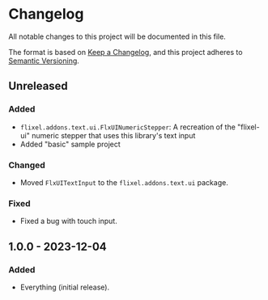 <!-- markdownlint-configure-file {"MD024": {"siblings_only": true}} -->
# Changelog

All notable changes to this project will be documented in this file.

The format is based on [Keep a Changelog](https://keepachangelog.com/en/1.1.0/),
and this project adheres to [Semantic Versioning](https://semver.org/spec/v2.0.0.html).

## Unreleased

### Added

- `flixel.addons.text.ui.FlxUINumericStepper`: A recreation of the "flixel-ui" numeric stepper that uses this library's text input
- Added "basic" sample project

### Changed

- Moved `FlxUITextInput` to the `flixel.addons.text.ui` package.

### Fixed

- Fixed a bug with touch input.

## 1.0.0 - 2023-12-04

### Added

- Everything (initial release).
